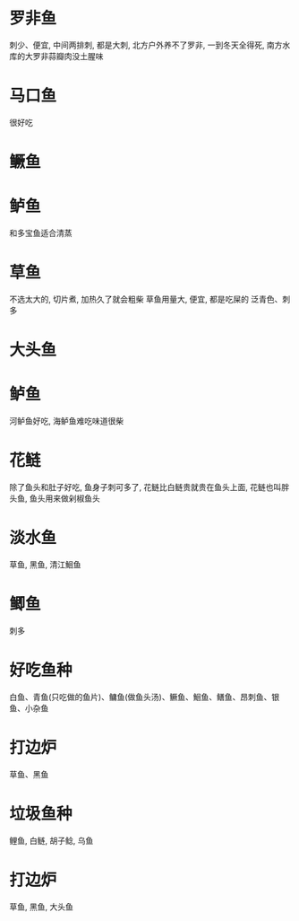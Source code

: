 # 罗非鱼
刺少、便宜, 中间两排刺, 都是大刺, 北方户外养不了罗非, 一到冬天全得死, 南方水库的大罗非蒜瓣肉没土腥味

# 马口鱼
很好吃

# 鳜鱼

# 鲈鱼
和多宝鱼适合清蒸

# 草鱼
不选太大的, 切片煮, 加热久了就会粗柴
草鱼用量大, 便宜, 都是吃屎的
泛青色、刺多

# 大头鱼

# 鲈鱼
河鲈鱼好吃, 海鲈鱼难吃味道很柴

# 花鲢
除了鱼头和肚子好吃, 鱼身子刺可多了, 花鲢比白鲢贵就贵在鱼头上面, 花鲢也叫胖头鱼, 鱼头用来做剁椒鱼头

# 淡水鱼
草鱼, 黑鱼, 清江鮰鱼

# 鲫鱼
刺多

# 好吃鱼种
白鱼、青鱼(只吃做的鱼片)、鳙鱼(做鱼头汤)、鳜鱼、鮰鱼、鳝鱼、昂刺鱼、银鱼、小杂鱼

# 打边炉
草鱼、黑鱼

# 垃圾鱼种
鲤鱼,  白鲢, 胡子鲶, 乌鱼

# 打边炉
草鱼, 黑鱼, 大头鱼